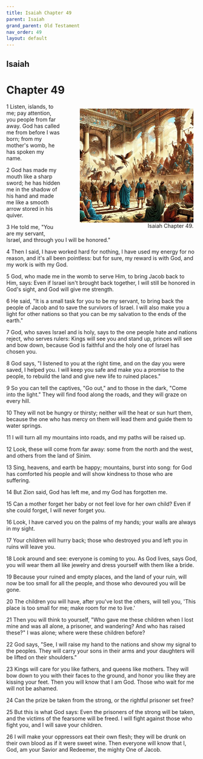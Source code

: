 ```yaml
---
title: Isaiah Chapter 49
parent: Isaiah
grand_parent: Old Testament
nav_order: 49
layout: default
---
```


## Isaiah

# Chapter 49

<figure style="float: right; margin-right: 10px;">
    <img src="/assets/Image/Isaiah/500/49.jpg" alt="Isaiah Chapter 49" style="width: 300px; height: 300px; float: right;padding-left: 10px;"/>
    <figcaption style="clear: both;text-align: right;">Isaiah Chapter 49.</figcaption>
</figure>
1 Listen, islands, to me; pay attention, you people from far away. God has called me from before I was born; from my mother's womb, he has spoken my name.

2 God has made my mouth like a sharp sword; he has hidden me in the shadow of his hand and made me like a smooth arrow stored in his quiver.

3 He told me, "You are my servant, Israel, and through you I will be honored."

4 Then I said, I have worked hard for nothing, I have used my energy for no reason, and it's all been pointless: but for sure, my reward is with God, and my work is with my God.

5 God, who made me in the womb to serve Him, to bring Jacob back to Him, says: Even if Israel isn't brought back together, I will still be honored in God's sight, and God will give me strength.

6 He said, "It is a small task for you to be my servant, to bring back the people of Jacob and to save the survivors of Israel. I will also make you a light for other nations so that you can be my salvation to the ends of the earth."

7 God, who saves Israel and is holy, says to the one people hate and nations reject, who serves rulers: Kings will see you and stand up, princes will see and bow down, because God is faithful and the holy one of Israel has chosen you.

8 God says, "I listened to you at the right time, and on the day you were saved, I helped you. I will keep you safe and make you a promise to the people, to rebuild the land and give new life to ruined places."

9 So you can tell the captives, "Go out," and to those in the dark, "Come into the light." They will find food along the roads, and they will graze on every hill.

10 They will not be hungry or thirsty; neither will the heat or sun hurt them, because the one who has mercy on them will lead them and guide them to water springs.

11 I will turn all my mountains into roads, and my paths will be raised up.

12 Look, these will come from far away: some from the north and the west, and others from the land of Sinim.

13 Sing, heavens, and earth be happy; mountains, burst into song: for God has comforted his people and will show kindness to those who are suffering.

14 But Zion said, God has left me, and my God has forgotten me.

15 Can a mother forget her baby or not feel love for her own child? Even if she could forget, I will never forget you.

16 Look, I have carved you on the palms of my hands; your walls are always in my sight.

17 Your children will hurry back; those who destroyed you and left you in ruins will leave you.

18 Look around and see: everyone is coming to you. As God lives, says God, you will wear them all like jewelry and dress yourself with them like a bride.

19 Because your ruined and empty places, and the land of your ruin, will now be too small for all the people, and those who devoured you will be gone.

20 The children you will have, after you've lost the others, will tell you, 'This place is too small for me; make room for me to live.'

21 Then you will think to yourself, "Who gave me these children when I lost mine and was all alone, a prisoner, and wandering? And who has raised these?" I was alone; where were these children before?

22 God says, "See, I will raise my hand to the nations and show my signal to the peoples. They will carry your sons in their arms and your daughters will be lifted on their shoulders."

23 Kings will care for you like fathers, and queens like mothers. They will bow down to you with their faces to the ground, and honor you like they are kissing your feet. Then you will know that I am God. Those who wait for me will not be ashamed.

24 Can the prize be taken from the strong, or the rightful prisoner set free?

25 But this is what God says: Even the prisoners of the strong will be taken, and the victims of the fearsome will be freed. I will fight against those who fight you, and I will save your children.

26 I will make your oppressors eat their own flesh; they will be drunk on their own blood as if it were sweet wine. Then everyone will know that I, God, am your Savior and Redeemer, the mighty One of Jacob.


